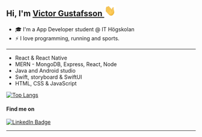 
<h2 align="left">Hi, I'm <a href="https://www.linkedin.com/in/victorgustafsson" target="_blank" rel="noopener noreferrer"> Victor Gustafsson </a> <img src="https://raw.githubusercontent.com/ABSphreak/ABSphreak/master/gifs/Hi.gif" height="30" />
 
####

- 🎓 I'm a App Developer student @ IT Högskolan
- ⚡ I love programming, running and sports.
 
----
 

 
- React & React Native 
- MERN - MongoDB, Express, React, Node
- Java and Android studio
- Swift, storyboard & SwiftUI
- HTML, CSS & JavaScript
 
 [![Top Langs](https://github-readme-stats.vercel.app/api/top-langs/?username=victorgson&layout=compact)](https://github.com/anuraghazra/github-readme-stats)

####
 

#### Find me on  
[![LinkedIn Badge](https://img.shields.io/badge/LinkedIn-Profile-informational?style=flat&logo=linkedin&logoColor=white&color=0D76A8)](https://www.linkedin.com/in/victorgustafsson/)

-----
